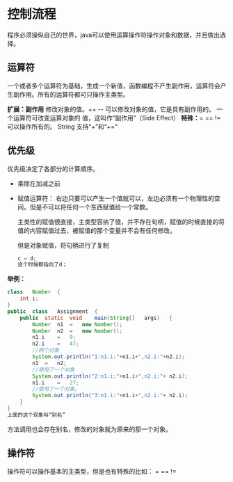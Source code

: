 # 控制流程

程序必须操纵自己的世界，java可以使用运算操作符操作对象和数据，并且做出选择。

## 运算符

一个或者多个运算符为基础，生成一个新值，函数编程不产生副作用，运算符会产生副作用。所有的运算符都可只操作主类型。

**扩展：副作用**
    修改对象的值。++ -- 可以修改对象的值，它是具有副作用的。
    一个运算符可改变运算对象的 值，这叫作“副作用”（Side	Effect）
**特殊：**=  ==  !=  可以操作所有的。
String 支持“+”和“+=”

## 优先级

优先级决定了各部分的计算顺序。
- 乘除在加减之前
- 赋值运算符：
    右边只要可以产生一个值就可以，左边必须有一个物理性的空间。但是不可以将任何一个东西赋值给一个常数。

    主类性的赋值很直接，主类型容纳了值，并不存在句柄，赋值的时候直接的将值的内容赋值过去，被赋值的那个变量并不会有任何修改。

    但是对象赋值，将句柄进行了复制
    ```java
    c = d;
    这个时候都指向了d；
    ```

**举例：**

```java
class	Number	{
	int	i; 
}
public	class	Assignment	{		
    public	static	void	main(String[]	args)	{				
        Number	n1	=	new	Number();				
        Number	n2	=	new	Number();				
        n1.i	=	9;				
        n2.i	=	47;	
        //两个对象			
        System.out.println("1:n1.i:"+n1.i+",n2.i:"+n2.i);
    	n1	=	n2;		
        //使用了一个对象		
        System.out.println("2:n1.i:"+n1.i+",n2.i:"+	n2.i);
        n1.i	=	27;
        //使用了一个对象。
        System.out.println("3:n1.i:"+n1.i+",n2.i:"+	n2.i);
	}
} 
上面的这个现象叫“别名”
```

方法调用也会存在别名，修改的对象就为原来的那一个对象。

## 操作符


操作符可以操作基本的主类型，但是也有特殊的比如： = == !=
